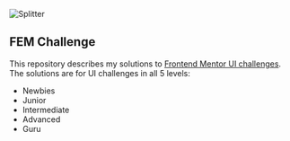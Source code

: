 ![Splitter](../public/images/Live_desktop_view.png)

## FEM Challenge

This repository describes my solutions to [Frontend Mentor UI challenges](https://www.frontendmentor.io/challenges/). The solutions are for UI challenges in all 5 levels:

- Newbies
- Junior
- Intermediate
- Advanced
- Guru
